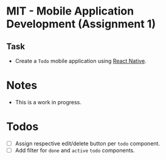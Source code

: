# MIT - Mobile Application Development (Assignment 1)
## Task
- Create a `Todo` mobile application using [React Native](https://reactnative.dev/).
# Notes
- This is a work in progress.
# Todos
- [ ] Assign respective edit/delete button per `todo` component.
- [ ] Add filter for `done` and `active` `todo` components.